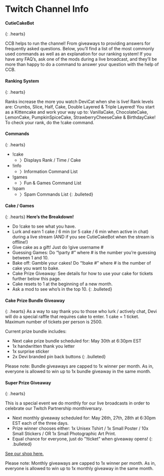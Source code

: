 # Twitch Channel Info

#### CutieCakeBot
{: .hearts}

CCB helps to run the channel! From giveaways to providing answers for
frequently asked questions. Below, you’ll find a list of the most commonly
used commands as well as an explanation for our ranking system! If you have
any FAQ’s, ask one of the mods during a live broadcast, and they’ll be more
than happy to do a command to answer your question with the help of CCB.

#### Ranking System
{: .hearts}

Ranks increase the more you watch DeviCat when she is live! Rank levels are:
Crumbs, Slice, Half, Cake, Double Layered & Triple Layered! You start as a
Kittencake and work your way up to: VanillaCake, ChocolateCake, LemonCake,
PumpkinSpiceCake, StrawberryCheeseCake & BirthdayCake! To check your rank,
do the !cake command.

#### Commands
{: .hearts}
* !cake
  - 〉Displays Rank / Time / Cake
* !info
  - 〉Information Command List
* !games
  - 〉Fun & Games Command List
* !spam
  - 〉Spam Commands List
{: .bulleted}

#### Cake / Games
{: .hearts}
**Here’s the Breakdown!**

* Do !cake to see what you have.
* Lurk and earn 1 cake / 6 min (or 5 cake / 6 min when active in chat) during
  a live stream (AND if you see CutieCakeBot when the stream is offline!)
* Give cake as a gift! Just do !give username #
* Guessing Games: Do “!party #” where # is the number you’re guessing
  between 1 and 10.
* Bake off: Gamble your cakes! Do “!bake #” where # is the number of cake
  you want to bake.
* Cake Prize Giveaway: See details for how to use your cake for tickets
  further below this page.
* Cake resets to 1 at the beginning of a new month.
* Ask a mod to see who’s in the top 10.
{: .bulleted}

#### Cake Prize Bundle Giveaway
{: .hearts}
As a way to say thank you to those who lurk / actively chat, Devi will do a
special raffle that requires cake to enter. 1 cake = 1 ticket. Maximum number
of tickets per person is 2500.

Current prize bundle includes:

* Next cake prize bundle scheduled for: May 30th at 6:30pm EST
* 1x handwritten thank you letter
* 1x surprise sticker
* 2x Devi branded pin back buttons
{: .bulleted}

Please note: Bundle giveaways are capped to 1x winner per month. As in, everyone
is allowed to win up to 1x bundle giveaway in the same month.


#### Super Prize Giveaway
{: .hearts}

This is a special event we do monthly for our live broadcasts in order to celebrate our Twitch Partnership monthiversary.

* Next monthly giveaway scheduled for: May 26th, 27th, 28th at 6:30pm EST each of the three days.
* Prize winner chooses either: 1x Unisex Tshirt / 1x Small Poster / 10x Small Stickers / OR 1x Small Photographic Art Print.
* Equal chance for everyone, just do "!ticket" when giveaway opens!
{: .bulleted}

[See our shop here.](https://www.redbubble.com/people/devicatoutlet/shop/)

Please note: Monthly giveaways are capped to 1x winner per month. As in, everyone
is allowed to win up to 1x monthly giveaway in the same month.
